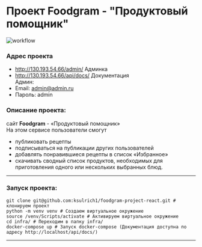 # Проект **Foodgram - "Продуктовый помощник"**
![workflow](https://github.com/ksulrich1/foodgram-project-react/actions/workflows/foodgram_workflow.yaml/badge.svg)

### **Адрес проекта**
- http://130.193.54.66/admin/ Админка <br>
- http://130.193.54.66/api/docs/ Документация <br>
Админ: <br>
- Email: admin@admin.ru <br>
- Пароль: admin <br>

### **Описание проекта:**
сайт **Foodgram** - «Продуктовый помощник» <br>
На этом сервисе пользователи смогут <br> 
- публиковать рецепты <br>
- подписываться на публикации других пользователей <br>
- добавлять понравившиеся рецепты в список «Избранное»<br>
- скачивать сводный список продуктов, необходимых для приготовления одного или нескольких выбранных блюд.

---

### **Запуск проекта:**
```
git clone git@github.com:ksulrich1/foodgram-project-react.git # клонируем проект
python -m venv venv # Создаем виртуальное окружение
source /venv/Scripts/activate # Активируем виртуальное окружение
cd infra/ # Переходим в папку infra/
docker-compose up # Запуск docker-compose (Документация доступна по адресу http://localhost/api/docs/)

```

---
